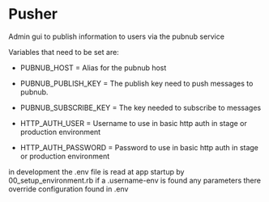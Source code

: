Pusher
======

Admin gui to publish information to users via the  pubnub service

Variables that need to be set are:

 * PUBNUB_HOST = Alias for the pubnub host

 * PUBNUB_PUBLISH_KEY = The publish key need to push messages to pubnub.

 * PUBNUB_SUBSCRIBE_KEY = The key needed to subscribe to messages

 * HTTP_AUTH_USER = Username to use in basic http auth in stage or production environment
 * HTTP_AUTH_PASSWORD = Password to use in basic http auth in stage or production environment

in development the .env file is read at app startup by 00_setup_environment.rb
if a .username-env is found any parameters there override configuration found in .env 